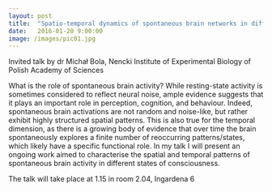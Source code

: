 ```yaml
---
layout: post
title:  "Spatio-temporal dynamics of spontaneous brain networks in different states of consciousness"
date:   2016-01-20 9:00:00
image: /images/pic01.jpg
---
```


Invited talk by dr Michał Bola, Nencki Institute of Experimental Biology of Polish Academy of Sciences

What is the role of spontaneous brain activity? While resting-state activity is sometimes considered to reflect neural noise, ample evidence suggests that it plays an important role in perception, cognition, and behaviour. Indeed, spontaneous brain activations are not random and noise-like, but rather exhibit highly structured spatial patterns. This is also true for the temporal dimension, as there is a growing body of evidence that over time the brain spontaneously explores a finite number of reoccurring patterns/states, which likely have a specific functional role. In my talk I will present an ongoing work aimed to characterise the spatial and temporal patterns of spontaneous brain activity in different states of consciousness.

The talk will take place  at 1.15 in room 2.04, Ingardena 6
